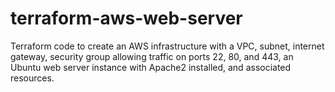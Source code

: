 # terraform-aws-web-server
Terraform code to create an AWS infrastructure with a VPC, subnet, internet gateway, security group allowing traffic on ports 22, 80, and 443, an Ubuntu web server instance with Apache2 installed, and associated resources.
